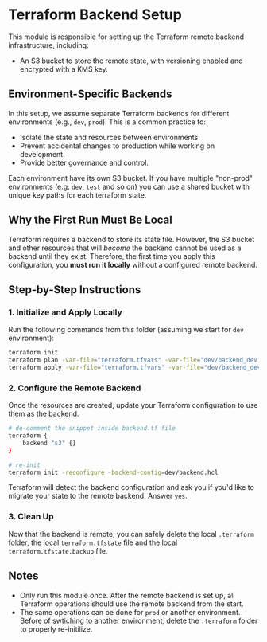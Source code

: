 # Terraform Backend Setup

This module is responsible for setting up the Terraform remote backend infrastructure, including:
- An S3 bucket to store the remote state, with versioning enabled and encrypted with a KMS key.

## Environment-Specific Backends

In this setup, we assume separate Terraform backends for different environments (e.g., `dev`, `prod`). This is a common practice to:

- Isolate the state and resources between environments.
- Prevent accidental changes to production while working on development.
- Provide better governance and control.

Each environment have its own S3 bucket. If you have multiple "non-prod" environments (e.g. `dev`, `test` and so on) you can use a shared bucket with unique key paths for each terraform state.

## Why the First Run Must Be Local

Terraform requires a backend to store its state file. However, the S3 bucket and other resources that will *become* the backend cannot be used as a backend until they exist. Therefore, the first time you apply this configuration, you **must run it locally** without a configured remote backend.

## Step-by-Step Instructions

### 1. Initialize and Apply Locally

Run the following commands from this folder (assuming we start for `dev` environment):

```bash
terraform init
terraform plan -var-file="terraform.tfvars" -var-file="dev/backend_dev.tfvars" # optional to check the changes
terraform apply -var-file="terraform.tfvars" -var-file="dev/backend_dev.tfvars"
```

### 2. Configure the Remote Backend

Once the resources are created, update your Terraform configuration to use them as the backend.

```bash
# de-comment the snippet inside backend.tf file
terraform {
	backend "s3" {}
}

# re-init
terraform init -reconfigure -backend-config=dev/backend.hcl
```

Terraform will detect the backend configuration and ask you if you'd like to migrate your state to the remote backend. Answer `yes`.

### 3. Clean Up
Now that the backend is remote, you can safely delete the local `.terraform` folder, the local `terraform.tfstate` file and the local `terraform.tfstate.backup` file.

## Notes
- Only run this module once. After the remote backend is set up, all Terraform operations should use the remote backend from the start.
- The same operations can be done for `prod` or another environment. Before of swtiching to another environment, delete the `.terraform` folder to properly re-initilize.